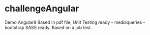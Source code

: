 # challengeAngular
Demo Angular8 Based in pdf file, Unit Testing ready - mediaqueries - bootstrap
SASS ready. Based on a job test.
